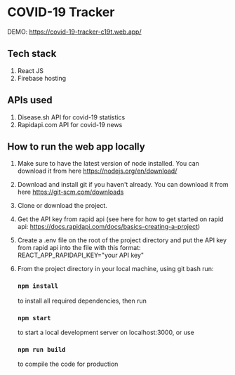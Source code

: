 # COVID-19 Tracker

DEMO: https://covid-19-tracker-c19t.web.app/

## Tech stack

1. React JS
2. Firebase hosting

## APIs used

1. Disease.sh API for covid-19 statistics
2. Rapidapi.com API for covid-19 news

## How to run the web app locally

1. Make sure to have the latest version of node installed. You can download it from here https://nodejs.org/en/download/
2. Download and install git if you haven't already. You can download it from here https://git-scm.com/downloads
3. Clone or download the project.
4. Get the API key from rapid api (see here for how to get started on rapid api: https://docs.rapidapi.com/docs/basics-creating-a-project)
5. Create a .env file on the root of the project directory and put the API key from rapid api into the file with this format: REACT_APP_RAPIDAPI_KEY="your API key"
6. From the project directory in your local machine, using git bash run:

    ### `npm install`
    to install all required dependencies, then run

    ### `npm start`
    to start a local development server on localhost:3000, or use

    ### `npm run build`
    to compile the code for production
